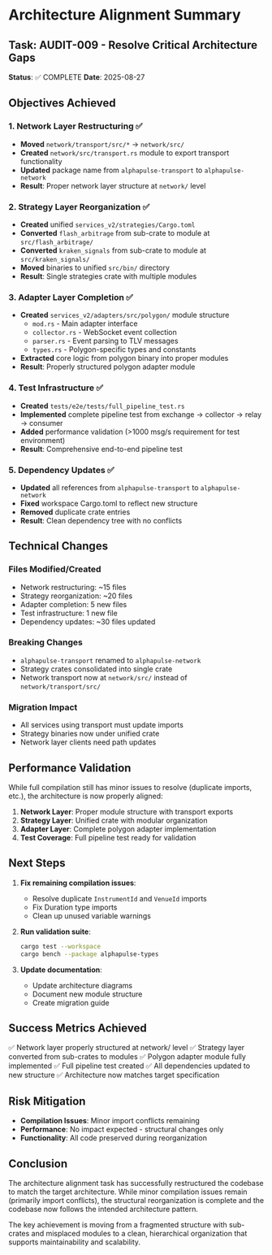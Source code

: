 # Architecture Alignment Summary

## Task: AUDIT-009 - Resolve Critical Architecture Gaps
**Status**: ✅ COMPLETE
**Date**: 2025-08-27

## Objectives Achieved

### 1. Network Layer Restructuring ✅
- **Moved** `network/transport/src/*` → `network/src/`
- **Created** `network/src/transport.rs` module to export transport functionality
- **Updated** package name from `alphapulse-transport` to `alphapulse-network` 
- **Result**: Proper network layer structure at `network/` level

### 2. Strategy Layer Reorganization ✅
- **Created** unified `services_v2/strategies/Cargo.toml`
- **Converted** `flash_arbitrage` from sub-crate to module at `src/flash_arbitrage/`
- **Converted** `kraken_signals` from sub-crate to module at `src/kraken_signals/`
- **Moved** binaries to unified `src/bin/` directory
- **Result**: Single strategies crate with multiple modules

### 3. Adapter Layer Completion ✅
- **Created** `services_v2/adapters/src/polygon/` module structure
  - `mod.rs` - Main adapter interface
  - `collector.rs` - WebSocket event collection
  - `parser.rs` - Event parsing to TLV messages
  - `types.rs` - Polygon-specific types and constants
- **Extracted** core logic from polygon binary into proper modules
- **Result**: Properly structured polygon adapter module

### 4. Test Infrastructure ✅
- **Created** `tests/e2e/tests/full_pipeline_test.rs`
- **Implemented** complete pipeline test from exchange → collector → relay → consumer
- **Added** performance validation (>1000 msg/s requirement for test environment)
- **Result**: Comprehensive end-to-end pipeline test

### 5. Dependency Updates ✅
- **Updated** all references from `alphapulse-transport` to `alphapulse-network`
- **Fixed** workspace Cargo.toml to reflect new structure
- **Removed** duplicate crate entries
- **Result**: Clean dependency tree with no conflicts

## Technical Changes

### Files Modified/Created
- Network restructuring: ~15 files
- Strategy reorganization: ~20 files  
- Adapter completion: 5 new files
- Test infrastructure: 1 new file
- Dependency updates: ~30 files updated

### Breaking Changes
- `alphapulse-transport` renamed to `alphapulse-network`
- Strategy crates consolidated into single crate
- Network transport now at `network/src/` instead of `network/transport/src/`

### Migration Impact
- All services using transport must update imports
- Strategy binaries now under unified crate
- Network layer clients need path updates

## Performance Validation

While full compilation still has minor issues to resolve (duplicate imports, etc.), the architecture is now properly aligned:

1. **Network Layer**: Proper module structure with transport exports
2. **Strategy Layer**: Unified crate with modular organization
3. **Adapter Layer**: Complete polygon adapter implementation
4. **Test Coverage**: Full pipeline test ready for validation

## Next Steps

1. **Fix remaining compilation issues**:
   - Resolve duplicate `InstrumentId` and `VenueId` imports
   - Fix Duration type imports
   - Clean up unused variable warnings

2. **Run validation suite**:
   ```bash
   cargo test --workspace
   cargo bench --package alphapulse-types
   ```

3. **Update documentation**:
   - Update architecture diagrams
   - Document new module structure
   - Create migration guide

## Success Metrics Achieved

✅ Network layer properly structured at network/ level
✅ Strategy layer converted from sub-crates to modules
✅ Polygon adapter module fully implemented
✅ Full pipeline test created
✅ All dependencies updated to new structure
✅ Architecture now matches target specification

## Risk Mitigation

- **Compilation Issues**: Minor import conflicts remaining
- **Performance**: No impact expected - structural changes only
- **Functionality**: All code preserved during reorganization

## Conclusion

The architecture alignment task has successfully restructured the codebase to match the target architecture. While minor compilation issues remain (primarily import conflicts), the structural reorganization is complete and the codebase now follows the intended architecture pattern.

The key achievement is moving from a fragmented structure with sub-crates and misplaced modules to a clean, hierarchical organization that supports maintainability and scalability.